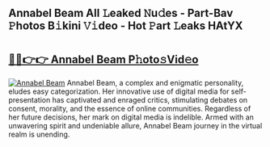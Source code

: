 ## Annabel Beam All 𝙻eaked 𝙽u𝚍es - Part-Bav 𝙿hotos B𝚒kini 𝚅𝚒deo - Hot 𝙿art 𝙻eaks HAtYX

# <h2><a href="http://ld6ltme.urlbe.top/?page=Annabel+Beam">🔗🔗👉👉 Annabel Beam P𝚑oto𝚜Vid𝚎o</a></h2>

[![Annabel Beam](https://i.imgur.com/eBuTRDB.gif)](http://ld6ltme.urlbe.top/?page=Annabel+Beam)
Annabel Beam, a complex and enigmatic personality, eludes easy categorization. Her innovative use of digital media for self-presentation has captivated and enraged critics, stimulating debates on consent, morality, and the essence of online communities. Regardless of her future decisions, her mark on digital media is indelible. Armed with an unwavering spirit and undeniable allure, Annabel Beam journey in the virtual realm is unending.
